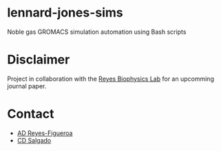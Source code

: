 # lennard-jones-sims
Noble gas GROMACS simulation automation using Bash scripts  

# Disclaimer
Project in collaboration with the [Reyes Biophysics Lab](https://reyeslab.github.io/) for an upcomming journal paper.

# Contact
- [AD Reyes-Figueroa](adreyesf@gmail.com)
- [CD Salgado](csalgado@uwo.ca)
